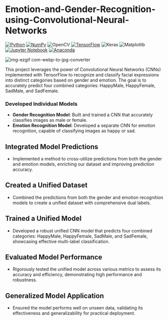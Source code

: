 # Emotion-and-Gender-Recognition-using-Convolutional-Neural-Networks

[![Python](https://img.shields.io/badge/python-3670A0?style=for-the-badge&logo=python&logoColor=ffdd54)](https://www.python.org)
[![NumPy](https://img.shields.io/badge/numpy-%23013243.svg?style=for-the-badge&logo=numpy&logoColor=white)](https://numpy.org)
![OpenCV](https://img.shields.io/badge/opencv-%23white.svg?style=for-the-badge&logo=opencv&logoColor=white)
[![TensorFlow](https://img.shields.io/badge/TensorFlow-%23FF6F00.svg?style=for-the-badge&logo=TensorFlow&logoColor=white)](https://www.tensorflow.org)
![Keras](https://img.shields.io/badge/Keras-%23D00000.svg?style=for-the-badge&logo=Keras&logoColor=white)
![Matplotlib](https://img.shields.io/badge/Matplotlib-%23ffffff.svg?style=for-the-badge&logo=Matplotlib&logoColor=black)
[![Jupyter Notebook](https://img.shields.io/badge/jupyter-%23FA0F00.svg?style=for-the-badge&logo=jupyter&logoColor=white)](https://jupyter.org/)
[![Anaconda](https://img.shields.io/badge/Anaconda-%2344A833.svg?style=for-the-badge&logo=anaconda&logoColor=white)](https://www.anaconda.com)

![img-ezgif com-webp-to-jpg-converter](https://github.com/ViswanathRajuIndukuri/Emotion-and-Gender-Recognition-using-Convolutional-Neural-Networks/assets/144731305/c66f726e-dfed-4d5f-8d9c-a644ac534dfc)


This project leverages the power of Convolutional Neural Networks (CNNs) implemented with TensorFlow to recognize and classify facial expressions into distinct categories based on gender and emotion. The goal is to accurately predict four combined categories: HappyMale, HappyFemale, SadMale, and SadFemale.

### Developed Individual Models
- **Gender Recognition Model**: Built and trained a CNN that accurately classifies images as male or female.
- **Emotion Recognition Model**: Developed a separate CNN for emotion recognition, capable of classifying images as happy or sad.

## Integrated Model Predictions
- Implemented a method to cross-utilize predictions from both the gender and emotion models, enriching our dataset and improving prediction accuracy.

## Created a Unified Dataset
- Combined the predictions from both the gender and emotion recognition models to create a unified dataset with comprehensive dual labels.

## Trained a Unified Model
- Developed a robust unified CNN model that predicts four combined categories: HappyMale, HappyFemale, SadMale, and SadFemale, showcasing effective multi-label classification.

## Evaluated Model Performance
- Rigorously tested the unified model across various metrics to assess its accuracy and efficiency, demonstrating high performance and robustness.

## Generalized Model Application
- Ensured the model performs well on unseen data, validating its effectiveness and generalizability for practical deployment.
